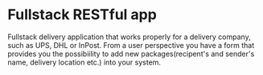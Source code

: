 # Fullstack RESTful app
Fullstack delivery application that works properly for a delivery company, such as UPS, DHL or InPost.
From a user perspective you have a form that provides you the possibiility to add new packages(recipent's and sender's name, delivery location etc.) into your system.

